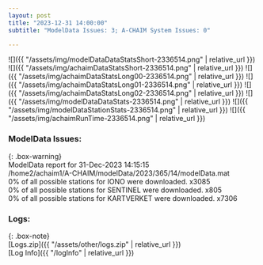 ```yaml
---
layout: post
title: "2023-12-31 14:00:00"
subtitle: "ModelData Issues: 3; A-CHAIM System Issues: 0"

---
```


![]({{ "/assets/img/modelDataDataStatsShort-2336514.png" | relative_url }})
![]({{ "/assets/img/achaimDataStatsShort-2336514.png" | relative_url }})
![]({{ "/assets/img/achaimDataStatsLong00-2336514.png" | relative_url }})
![]({{ "/assets/img/achaimDataStatsLong01-2336514.png" | relative_url }})
![]({{ "/assets/img/achaimDataStatsLong02-2336514.png" | relative_url }})
![]({{ "/assets/img/modelDataDataStats-2336514.png" | relative_url }})
![]({{ "/assets/img/modelDataStationStats-2336514.png" | relative_url }})
![]({{ "/assets/img/achaimRunTime-2336514.png" | relative_url }})


### ModelData Issues:  
  
{: .box-warning}  
 ModelData report for 31-Dec-2023 14:15:15   
 /home2/achaim1/A-CHAIM/modelData/2023/365/14/modelData.mat   
 0% of all possible stations for IONO were downloaded. x3085   
 0% of all possible stations for SENTINEL were downloaded. x805   
 0% of all possible stations for KARTVERKET were downloaded. x7306   
  


### Logs:  
  
{: .box-note}  
[Logs.zip]({{ "/assets/other/logs.zip" | relative_url }})  
[Log Info]({{ "/logInfo" | relative_url }})  
